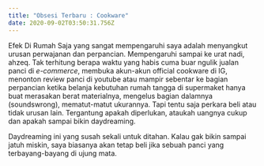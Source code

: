 ```yaml
---
title: "Obsesi Terbaru : Cookware"
date: 2020-09-02T03:50:31.756Z
---
```

Efek Di Rumah Saja yang sangat mempengaruhi saya adalah menyangkut urusan perwajanan dan perpancian. Mempengaruhi sampai ke urat nadi, ahzeq. Tak terhitung berapa waktu yang habis cuma buar ngulik jualan panci di *e-commerce*, membuka akun-akun official cookware di IG, menonton review panci di youtube atau mampir sebentar ke bagian perpancian ketika belanja kebutuhan rumah tangga di supermaket hanya buat merasakan berat materialnya, mengelus bagian dalamnya (soundswrong), mematut-matut ukurannya. Tapi tentu saja perkara beli atau tidak urusan lain. Tergantung apakah diperlukan, ataukah uangnya cukup dan apakah sampai bikin daydreaming.

Daydreaming ini yang susah sekali untuk ditahan. Kalau gak bikin sampai jatuh miskin, saya biasanya akan tetap beli jika sebuah panci yang terbayang-bayang di ujung mata.